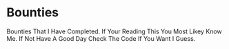 # Bounties
Bounties That I Have Completed.
If Your Reading This You Most Likey Know Me.
If Not Have A Good Day Check The Code If You Want I Guess.
